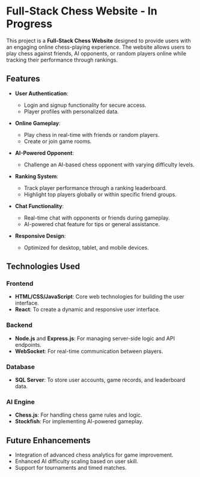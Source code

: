 # Full-Stack Chess Website - In Progress 
This project is a **Full-Stack Chess Website** designed to provide users with an engaging online chess-playing experience. 
The website allows users to play chess against friends, AI opponents, or random players online while tracking their performance through rankings.

## Features
- **User Authentication**: 
  - Login and signup functionality for secure access.
  - Player profiles with personalized data.

- **Online Gameplay**:
  - Play chess in real-time with friends or random players.
  - Create or join game rooms.

- **AI-Powered Opponent**:
  - Challenge an AI-based chess opponent with varying difficulty levels.

- **Ranking System**:
  - Track player performance through a ranking leaderboard.
  - Highlight top players globally or within specific friend groups.

- **Chat Functionality**:
  - Real-time chat with opponents or friends during gameplay.
  - AI-powered chat feature for tips or general assistance.

- **Responsive Design**:
  - Optimized for desktop, tablet, and mobile devices.

## Technologies Used
### Frontend
- **HTML/CSS/JavaScript**: Core web technologies for building the user interface.
- **React**: To create a dynamic and responsive user interface.

### Backend
- **Node.js** and **Express.js**: For managing server-side logic and API endpoints.
- **WebSocket**: For real-time communication between players.

### Database
- **SQL Server**: To store user accounts, game records, and leaderboard data.

### AI Engine
- **Chess.js**: For handling chess game rules and logic.
- **Stockfish**: For implementing AI-powered gameplay.

## Future Enhancements
- Integration of advanced chess analytics for game improvement.
- Enhanced AI difficulty scaling based on user skill.
- Support for tournaments and timed matches.
